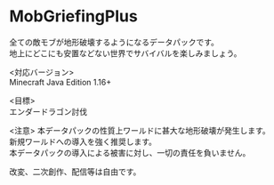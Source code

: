 ﻿
# MobGriefingPlus

全ての敵モブが地形破壊するようになるデータパックです。  
地上にどこにも安置などない世界でサバイバルを楽しみましょう。

<対応バージョン>  
Minecraft Java Edition 1.16+

<目標>  
エンダードラゴン討伐

<注意>
本データパックの性質上ワールドに甚大な地形破壊が発生します。  
新規ワールドへの導入を強く推奨します。  
本データパックの導入による被害に対し、一切の責任を負いません。

改変、二次創作、配信等は自由です。
